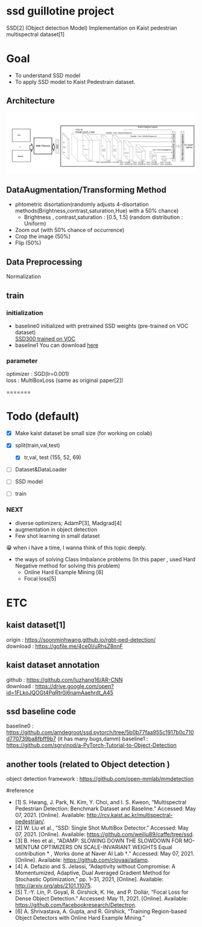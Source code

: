 # ssd guillotine project  
SSD[2] (Object detection Model) Implementation on Kaist pedestrian multispectral dataset[1]
# Goal
- To understand SSD model
- To apply SSD model to Kaist Pedestrain dataset.


## Architecture
![fig 01](./fig/simple_archi.png)



## DataAugmentation/Transforming Method
- phtometric disortation(randomly adjusts 4-disortation methods(Brightness,contrast,saturation,Hue) with a 50% chance)
  - Brightness , contrast,saturation : [0.5, 1.5] (random distribution : Uniform)
- Zoom out (with 50% chance of occurrence)
- Crop the image (50%)
- Flip  (50%)
## Data Preprocessing
Normalization

## train 
### initialization
- baseline0
initialized with pretrained SSD weights (pre-trained on VOC dataset)  
[SSD300 trained on VOC](https://s3.amazonaws.com/amdegroot-models/ssd300_mAP_77.43_v2.pth)
- baseline1
You can download [here](https://drive.google.com/u/0/uc?export=download&confirm=c3Gk&id=1bvJfF6r_zYl2xZEpYXxgb7jLQHFZ01Qe)

### parameter
optimizer : SGD(lr=0.001)  
loss : MultiBoxLoss (same as original paper[2])  

=======

# Todo (default)  

- [X] Make kaist dataset be small size (for working on colab)
- [X] split(train,val,test) 
  - [X] tr,val, test (155, 52, 69)
- [ ] Dataset&DataLoader
- [ ] SSD model 
- [ ] train 



### NEXT 
- diverse optimizers; AdamP[3], Madgrad[4]
- augmentation in object detection
- Few shot learning in small dataset

😁 when i have a time, I wanna think of this topic deeply. 
- the ways of solving Class Imbalance problems (In this paper , used Hard Negative method for solving this problem)
  - Online Hard Example Mining [6]
  - Focal loss[5]
 
# ETC 
## kaist dataset[1]  
origin : https://soonminhwang.github.io/rgbt-ped-detection/  
download : https://gofile.me/4ce0I/uRhsZ8nnF  
## kaist dataset annotation
github : https://github.com/luzhang16/AR-CNN   
download : https://drive.google.com/open?id=1FLkoJQOGt4PqRtr0j6namAaehrdt_A45  
## ssd baseline code 
baseline0 : https://github.com/amdegroot/ssd.pytorch/tree/5b0b77faa955c1917b0c710d770739ba8fbff9b7  (it has many bugs,damm)
baseline1 : https://github.com/sgrvinod/a-PyTorch-Tutorial-to-Object-Detection 

## another tools (related to Object detection )
object detection framework : https://github.com/open-mmlab/mmdetection

#reference  
- [1] S. Hwang, J. Park, N. Kim, Y. Choi, and I. S. Kweon, “Multispectral Pedestrian Detection: Benchmark Dataset and Baseline.” Accessed: May 07, 2021. [Online]. Available: http://rcv.kaist.ac.kr/multispectral-pedestrian/.
- [2] W. Liu et al., “SSD: Single Shot MultiBox Detector.” Accessed: May 07, 2021. [Online]. Available: https://github.com/weiliu89/caffe/tree/ssd.
- [3] B. Heo et al., “ADAMP: SLOWING DOWN THE SLOWDOWN FOR MO-MENTUM OPTIMIZERS ON SCALE-INVARIANT WEIGHTS Equal contribution * , Works done at Naver AI Lab †.” Accessed: May 07, 2021. [Online]. Available: https://github.com/clovaai/adamp.
- [4] A. Defazio and S. Jelassi, “Adaptivity without Compromise: A Momentumized, Adaptive, Dual Averaged Gradient Method for Stochastic Optimization,” pp. 1–31, 2021, [Online]. Available: http://arxiv.org/abs/2101.11075.
- [5] T.-Y. Lin, P. Goyal, R. Girshick, K. He, and P. Dollár, “Focal Loss for Dense Object Detection.” Accessed: May 11, 2021. [Online]. Available: https://github.com/facebookresearch/Detectron.
- [6] A. Shrivastava, A. Gupta, and R. Girshick, “Training Region-based Object Detectors with Online Hard Example Mining.” 